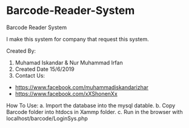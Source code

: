 # Barcode-Reader-System
Barcode Reader System

I make this system for company that request this system.

Created By:
1. Muhamad Iskandar & Nur Muhammad Irfan
2. Created Date 15/6/2019
3. Contact Us:

* https://www.facebook.com/muhammadiskandarizhar
* https://www.facebook.com/xXShonenXx

How To Use:
a. Import the database into the mysql datable.
b. Copy Barcode folder into htdocs in Xammp folder.
c. Run in the browser with localhost/barcode/LoginSys.php
